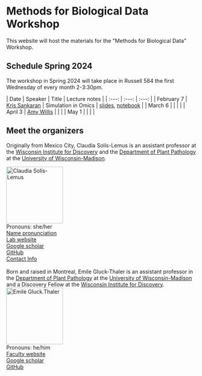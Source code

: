# Methods for Biological Data Workshop

This website will host the materials for the "Methods for Biological Data" Workshop.


## Schedule Spring 2024

The workshop in Spring 2024 will take place in Russell 584 the first Wednesday of every month 2-3:30pm.

| Date | Speaker | Title | Lecture notes |
| :---:   | :---: | :---:       |
| February 7 | [Kris Sankaran](https://krisrs1128.github.io/LSLab/) | Simulation in Omics | [slides](https://go.wisc.edu/v4hsh9), [notebook](https://colab.research.google.com/drive/1IyMEQJwkslPzL9FYd5atvyGORqW9IrCI?usp=sharing) | 
| March 6 |  |  |  |
| April 3 | [Amy Willis](https://statdivlab.github.io/) |  |  |
| May 1 |  |  |  |


## Meet the organizers

Originally from Mexico City, Claudia Sol&iacute;s-Lemus is an assistant professor at the [Wisconsin Institute for Discovery](https://wid.wisc.edu/) and the [Department of Plant Pathology](https://plantpath.wisc.edu/) at the [University of Wisconsin-Madison](http://www.wisc.edu). 

<div class="container">
    <div class="row">
        <div class="column">
            <a href="pics/claudiaSmall1.png">
            <img src="https://github.com/crsl4/methods-bio-data-workshop/blob/pics/claudiaSmall1.png" width="150"
                  title="Claudia Sol&iacute;s-Lemus"/></a>
        </div>
        <div class="column">
            Pronouns: she/her <br/>
            <a href="https://namedrop.io/claudiasolislemus">Name pronunciation</a><br/>
            <a href="https://solislemuslab.github.io/">Lab website</a><br/>
            <a href="https://scholar.google.com/citations?user=GrUypj8AAAAJ&hl=en&oi=ao">Google scholar</a><br/>
            <a href="https://github.com/crsl4">GitHub</a><br/>
            <a href="https://solislemuslab.github.io//pages/people.html">Contact Info</a><br/>
        </div>
    </div>
</div>
<br>
Born and raised in Montreal, Emile Gluck-Thaler is an assistant professor in the <a href="https://plantpath.wisc.edu/">Department of Plant Pathology</a> at the <a href="http://www.wisc.edu">University of Wisconsin-Madison</a> and a Discovery Fellow at the <a href="https://wid.wisc.edu/">Wisconsin Institute for Discovery</a>. 


<div class="container">
    <div class="row">
        <div class="column">
            <a href="pics/Gluck-Thaler_1_square.jpg">
               <img src="https://github.com/crsl4/methods-bio-data-workshop/blob/pics/Gluck-Thaler_1_square.jpg" width="150"
                  title="Emile Gluck-Thaler" alt="Emile Gluck.Thaler"/></a>
        </div>
        <div class="column">
            Pronouns: he/him <br/>
            <a href="https://plantpath.wisc.edu/faculty/emile-gluck-thaler/">Faculty website</a><br/>
            <a href="https://scholar.google.com/citations?user=0CQpHksAAAAJ&hl=en">Google scholar</a><br/>
            <a href="https://github.com/egluckthaler">GitHub</a><br/>
        </div>
    </div>
</div>
